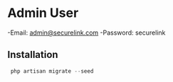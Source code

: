 # Admin User

-Email: admin@securelink.com
-Password: securelink

## Installation

```php
 php artisan migrate --seed
```
